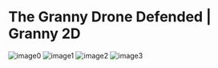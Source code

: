 # The Granny Drone Defended | Granny 2D 
![image0](https://github.com/JustSashaUP/The_Granny_Drone_Defended/assets/94720780/2756c05b-b116-49e3-88a6-040269f690ed)
![image1](https://github.com/JustSashaUP/The_Granny_Drone_Defended/assets/94720780/17c0e14a-ee73-4222-8ac7-d2310457d262)
![image2](https://github.com/JustSashaUP/The-Granny-Drone-Defendedd/assets/94720780/cfd4f9a7-1b99-417d-ba6c-81016cdacd0e)
![image3](https://github.com/JustSashaUP/The_Granny_Drone_Defended/assets/94720780/016be4a2-b6a8-4184-a740-8f72c29e2b19)
